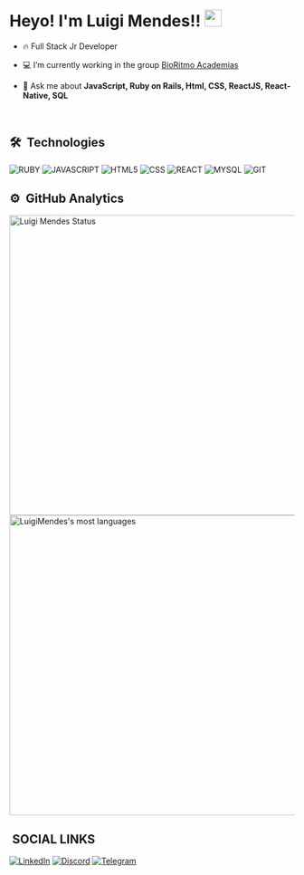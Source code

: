 <h1> Heyo! I'm Luigi Mendes!! <img src="https://raw.githubusercontent.com/kaueMarques/kaueMarques/master/hi.gif" width="30px"></h1>

- 🔥 Full Stack Jr Developer

- 💻 I’m currently working in the group [BioRitmo Academias](https://github.com/bioritmo)

- 💬 Ask me about **JavaScript, Ruby on Rails, Html, CSS, ReactJS, React-Native, SQL**

<br>

## 🛠 &nbsp;Technologies

<img align="center" alt="RUBY"
src="https://img.shields.io/badge/Ruby-CC342D?style=for-the-badge&logo=ruby&logoColor=white">
<img align="center" alt="JAVASCRIPT"
src="https://img.shields.io/badge/JavaScript-F7DF1E?style=for-the-badge&logo=javascript&logoColor=black">
<img align="center" alt="HTML5"
src="https://img.shields.io/badge/HTML5-E34F26?style=for-the-badge&logo=html5&logoColor=white">
<img align="center" alt="CSS"
src="https://img.shields.io/badge/CSS-239120?&style=for-the-badge&logo=css3&logoColor=white">
<img align="center" alt="REACT"
src="https://img.shields.io/badge/React-20232A?style=for-the-badge&logo=react&logoColor=61DAFB">
<img align="center" alt="MYSQL"
src="https://img.shields.io/badge/MySQL-00000F?style=for-the-badge&logo=mysql&logoColor=white">
<img align="center" alt="GIT"
src="https://img.shields.io/badge/GitHub-100000?style=for-the-badge&logo=github&logoColor=white">

## ⚙️ &nbsp;GitHub Analytics

<p align="left">
 <img width="530em" src="https://github-readme-stats.vercel.app/api?username=LuigiMendes&show_icons=true&theme=dracula" alt="Luigi Mendes Status">
 <img width="530em" src="https://github-readme-stats.vercel.app/api/top-langs/?username=LuigiMendes&langs_count=8&theme=dracula&layout=compact"  alt="LuigiMendes's most languages">
</p>

## &nbsp;SOCIAL LINKS

[![LinkedIn](https://img.shields.io/badge/LinkedIn-0077B5?style=for-the-badge&logo=linkedin&logoColor=white)](https://www.linkedin.com/in/luigimendes/)
[![Discord](https://img.shields.io/badge/Discord-7289DA?style=for-the-badge&logo=discord&logoColor=white)](https://discordapp.com/users/370196176227663882)
[![Telegram](https://img.shields.io/badge/Telegram-2CA5E0?style=for-the-badge&logo=telegram&logoColor=white)](https://t.me/luigimendes)
